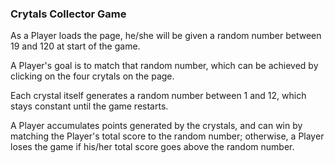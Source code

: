 ### Crytals Collector Game

As a Player loads the page, he/she will be given a random number between 19 and 120 at start of the game. 

A Player's goal is to match that random number, which can be achieved by clicking on the four crytals on the page. 

Each crystal itself generates a random number between 1 and 12, which stays constant until the game restarts. 

A Player accumulates points generated by the crystals, and can win by matching the Player's total score to the random number; otherwise, a Player loses the game if his/her total score goes above the random number.

